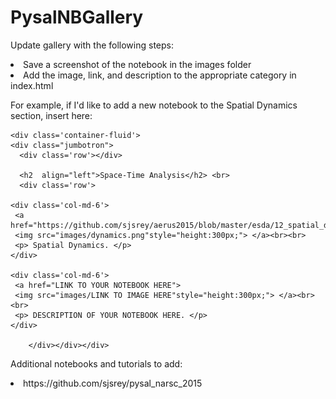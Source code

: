 # PysalNBGallery

Update gallery with the following steps:
<li> Save a screenshot of the notebook in the images folder </li>
<li> Add the image, link, and description to the appropriate category in index.html </li>

For example, if I'd like to add a new notebook to the Spatial Dynamics section, insert here:

    <div class='container-fluid'>
    <div class="jumbotron">
      <div class='row'></div>
      
      <h2  align="left">Space-Time Analysis</h2> <br>
      <div class='row'>

    <div class='col-md-6'>
     <a href="https://github.com/sjsrey/aerus2015/blob/master/esda/12_spatial_dynamics.ipynb">
     <img src="images/dynamics.png"style="height:300px;"> </a><br><br>
     <p> Spatial Dynamics. </p>
   	</div>

   	<div class='col-md-6'>
     <a href="LINK TO YOUR NOTEBOOK HERE">
     <img src="images/LINK TO IMAGE HERE"style="height:300px;"> </a><br><br>
     <p> DESCRIPTION OF YOUR NOTEBOOK HERE. </p>
   	</div>
	
		</div></div></div>



Additional notebooks and tutorials to add:
<li> https://github.com/sjsrey/pysal_narsc_2015 </li>